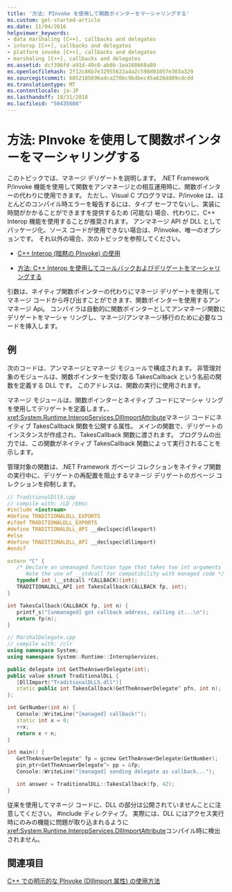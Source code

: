 ```yaml
---
title: '方法: PInvoke を使用して関数ポインターをマーシャリングする'
ms.custom: get-started-article
ms.date: 11/04/2016
helpviewer_keywords:
- data marshaling [C++], callbacks and delegates
- interop [C++], callbacks and delegates
- platform invoke [C++], callbacks and delegates
- marshaling [C++], callbacks and delegates
ms.assetid: dcf396fd-a91d-49c0-ab0b-1ea160668a89
ms.openlocfilehash: 2f12c86b7e32955622a4a2c598d01057e303a329
ms.sourcegitcommit: 6052185696adca270bc9bdbec45a626dd89cdcdd
ms.translationtype: MT
ms.contentlocale: ja-JP
ms.lasthandoff: 10/31/2018
ms.locfileid: "50435608"
---
```

# <a name="how-to-marshal-function-pointers-using-pinvoke"></a>方法: PInvoke を使用して関数ポインターをマーシャリングする

このトピックでは、マネージ デリゲートを説明します。 .NET Framework P/invoke 機能を使用して関数をアンマネージとの相互運用時に、関数ポインターの代わりに使用できます。 ただし、Visual C プログラマは、P/invoke は、ほとんどのコンパイル時エラーを報告するには、タイプ セーフでないし、実装に時間がかかることができますを提供するため (可能な) 場合、代わりに、C++ Interop 機能を使用することが推奨されます。 アンマネージ API が DLL としてパッケージ化、ソース コードが使用できない場合は、P/invoke、唯一のオプションです。 それ以外の場合、次のトピックを参照してください。

- [C++ Interop (暗黙の PInvoke) の使用](../dotnet/using-cpp-interop-implicit-pinvoke.md)

- [方法: C++ Interop を使用してコールバックおよびデリゲートをマーシャリングする](../dotnet/how-to-marshal-callbacks-and-delegates-by-using-cpp-interop.md)

引数は、ネイティブ関数ポインターの代わりにマネージ デリゲートを使用してマネージ コードから呼び出すことができます、関数ポインターを使用するアンマネージ Api。 コンパイラは自動的に関数ポインターとしてアンマネージ関数にデリゲートをマーシャ リングし、マネージ/アンマネージ移行のために必要なコードを挿入します。

## <a name="example"></a>例

次のコードは、アンマネージとマネージ モジュールで構成されます。 非管理対象のモジュールは、関数ポインターを受け取る TakesCallback という名前の関数を定義する DLL です。 このアドレスは、関数の実行に使用されます。

マネージ モジュールは、関数ポインターとネイティブ コードにマーシャ リングを使用してデリゲートを定義します。、<xref:System.Runtime.InteropServices.DllImportAttribute>マネージ コードにネイティブ TakesCallback 関数を公開する属性。 メインの関数で、デリゲートのインスタンスが作成され、TakesCallback 関数に渡されます。 プログラムの出力では、この関数がネイティブ TakesCallback 関数によって実行されることを示します。

管理対象の関数は、.NET Framework ガベージ コレクションをネイティブ関数の実行中に、デリゲートの再配置を阻止するマネージ デリゲートのガベージ コレクションを抑制します。

```cpp
// TraditionalDll5.cpp
// compile with: /LD /EHsc
#include <iostream>
#define TRADITIONALDLL_EXPORTS
#ifdef TRADITIONALDLL_EXPORTS
#define TRADITIONALDLL_API __declspec(dllexport)
#else
#define TRADITIONALDLL_API __declspec(dllimport)
#endif

extern "C" {
   /* Declare an unmanaged function type that takes two int arguments
      Note the use of __stdcall for compatibility with managed code */
   typedef int (__stdcall *CALLBACK)(int);
   TRADITIONALDLL_API int TakesCallback(CALLBACK fp, int);
}

int TakesCallback(CALLBACK fp, int n) {
   printf_s("[unmanaged] got callback address, calling it...\n");
   return fp(n);
}
```

```cpp
// MarshalDelegate.cpp
// compile with: /clr
using namespace System;
using namespace System::Runtime::InteropServices;

public delegate int GetTheAnswerDelegate(int);
public value struct TraditionalDLL {
   [DllImport("TraditionalDLL5.dll")]
   static public int TakesCallback(GetTheAnswerDelegate^ pfn, int n);
};

int GetNumber(int n) {
   Console::WriteLine("[managed] callback!");
   static int x = 0;
   ++x;
   return x + n;
}

int main() {
   GetTheAnswerDelegate^ fp = gcnew GetTheAnswerDelegate(GetNumber);
   pin_ptr<GetTheAnswerDelegate^> pp = &fp;
   Console::WriteLine("[managed] sending delegate as callback...");

   int answer = TraditionalDLL::TakesCallback(fp, 42);
}
```

従来を使用してマネージ コードに、DLL の部分は公開されていませんことに注意してください。 #include ディレクティブ。 実際には、DLL にはアクセス実行時にのみの機能に問題が取り込まれるように<xref:System.Runtime.InteropServices.DllImportAttribute>コンパイル時に検出されません。

## <a name="see-also"></a>関連項目

[C++ での明示的な PInvoke (DllImport 属性) の使用方法](../dotnet/using-explicit-pinvoke-in-cpp-dllimport-attribute.md)